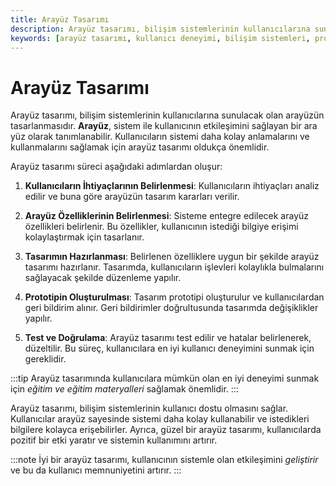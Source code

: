 ```yaml
---
title: Arayüz Tasarımı
description: Arayüz tasarımı, bilişim sistemlerinin kullanıcılarına sunulacak olan arayüzün tasarlanması sürecini ele alır. Kullanıcı dostu bir arayüz, etkileşimi kolaylaştırır ve olumlu bir deneyim sunar.
keywords: [arayüz tasarımı, kullanıcı deneyimi, bilişim sistemleri, prototip, kullanıcı geri bildirimi]
---
```


# Arayüz Tasarımı

Arayüz tasarımı, bilişim sistemlerinin kullanıcılarına sunulacak olan arayüzün tasarlanmasıdır. **Arayüz**, sistem ile kullanıcının etkileşimini sağlayan bir ara yüz olarak tanımlanabilir. Kullanıcıların sistemi daha kolay anlamalarını ve kullanmalarını sağlamak için arayüz tasarımı oldukça önemlidir.

Arayüz tasarımı süreci aşağıdaki adımlardan oluşur:

1. **Kullanıcıların İhtiyaçlarının Belirlenmesi**: Kullanıcıların ihtiyaçları analiz edilir ve buna göre arayüzün tasarım kararları verilir.
    
2. **Arayüz Özelliklerinin Belirlenmesi**: Sisteme entegre edilecek arayüz özellikleri belirlenir. Bu özellikler, kullanıcının istediği bilgiye erişimi kolaylaştırmak için tasarlanır.
    
3. **Tasarımın Hazırlanması**: Belirlenen özelliklere uygun bir şekilde arayüz tasarımı hazırlanır. Tasarımda, kullanıcıların işlevleri kolaylıkla bulmalarını sağlayacak şekilde düzenleme yapılır.
    
4. **Prototipin Oluşturulması**: Tasarım prototipi oluşturulur ve kullanıcılardan geri bildirim alınır. Geri bildirimler doğrultusunda tasarımda değişiklikler yapılır.
    
5. **Test ve Doğrulama**: Arayüz tasarımı test edilir ve hatalar belirlenerek, düzeltilir. Bu süreç, kullanıcılara en iyi kullanıcı deneyimini sunmak için gereklidir.

:::tip
Arayüz tasarımında kullanıcılara mümkün olan en iyi deneyimi sunmak için *eğitim ve eğitim materyalleri* sağlamak önemlidir.
:::

Arayüz tasarımı, bilişim sistemlerinin kullanıcı dostu olmasını sağlar. Kullanıcılar arayüz sayesinde sistemi daha kolay kullanabilir ve istedikleri bilgilere kolayca erişebilirler. Ayrıca, güzel bir arayüz tasarımı, kullanıcılarda pozitif bir etki yaratır ve sistemin kullanımını artırır.

:::note
İyi bir arayüz tasarımı, kullanıcının sistemle olan etkileşimini *geliştirir* ve bu da kullanıcı memnuniyetini artırır.
:::